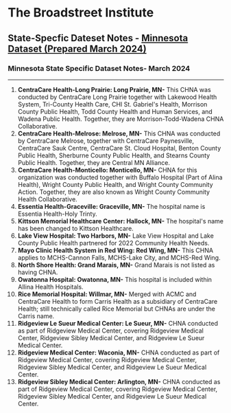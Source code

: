 # The Broadstreet Institute

## State-Specfic Dateset Notes - [Minnesota Dataset (Prepared March 2024)](https://github.com/BroadStreet-Health/Community-Health-Needs-Assessments)

### Minnesota State Specific Dataset Notes- March 2024

---

1. <strong> CentraCare Health-Long Prairie: Long Prairie, MN-</strong> This CHNA was conducted by CentraCare Long Prairie together with Lakewood Health System, Tri-County Health Care, CHI St. Gabriel's Health, Morrison County Public Health, Todd County Health and Human Services, and Wadena Public Health. Together, they are Morrison-Todd-Wadena CHNA Collaborative.
1. <strong> CentraCare Health-Melrose: Melrose, MN-</strong> This CHNA was conducted by CentraCare Melrose, together with CentraCare Paynesville, CentraCare Sauk Centre, CentraCare St. Cloud Hospital, Benton County Public Health, Sherburne County Public Health, and Stearns County Public Health. Together, they are Central MN Alliance.
1. <strong> CentraCare Health-Monticello: Monticello, MN-</strong> CHNA for this organization was conducted together with Buffalo Hospital (Part of Alina Health), Wright County Public Health, and Wright County Community Action. Together, they are also known as Wright County Community Health Collaborative.
1. <strong> Essentia Health-Graceville: Graceville, MN-</strong> The hospital name is Essentia Health-Holy Trinty.
1. <strong> Kittson Memorial Healthcare Center: Hallock, MN-</strong> The hospital's name has been changed to Kittson Healthcare.
1. <strong> Lake View Hospital: Two Harbors, MN-</strong> Lake View Hospital and Lake County Public Health partnered for 2022 Community Health Needs.
1. <strong> Mayo Clinic Health System in Red Wing: Red Wing, MN-</strong> This CHNA applies to MCHS-Cannon Falls, MCHS-Lake City, and MCHS-Red Wing.
1. <strong> North Shore Health: Grand Marais, MN-</strong> Grand Marais is not listed as having CHNA.
1. <strong> Owatonna Hospital: Owatonna, MN-</strong> This hospital is included within Allina Health Hospitals.
1. <strong> Rice Memorial Hospital: Willmar, MN-</strong> Merged with ACMC and CentraCare Health to form Carris Health as a subsidiary of CentraCare Health; still technically called Rice Memorial but CHNAs are under the Carris name.
1. <strong> Ridgeview Le Sueur Medical Center: Le Sueur, MN-</strong> CHNA conducted as part of Ridgeview Medical Center, covering Ridgeview Medical Center, Ridgeview Sibley Medical Center, and Ridgeview Le Sueur Medical Center.
1. <strong> Ridgeview Medical Center: Waconia, MN-</strong> CHNA conducted as part of Ridgeview Medical Center, covering Ridgeview Medical Center, Ridgeview Sibley Medical Center, and Ridgeview Le Sueur Medical Center.
1. <strong> Ridgeview Sibley Medical Center: Arlington, MN-</strong> CHNA conducted as part of Ridgeview Medical Center, covering Ridgeview Medical Center, Ridgeview Sibley Medical Center, and Ridgeview Le Sueur Medical Center.
